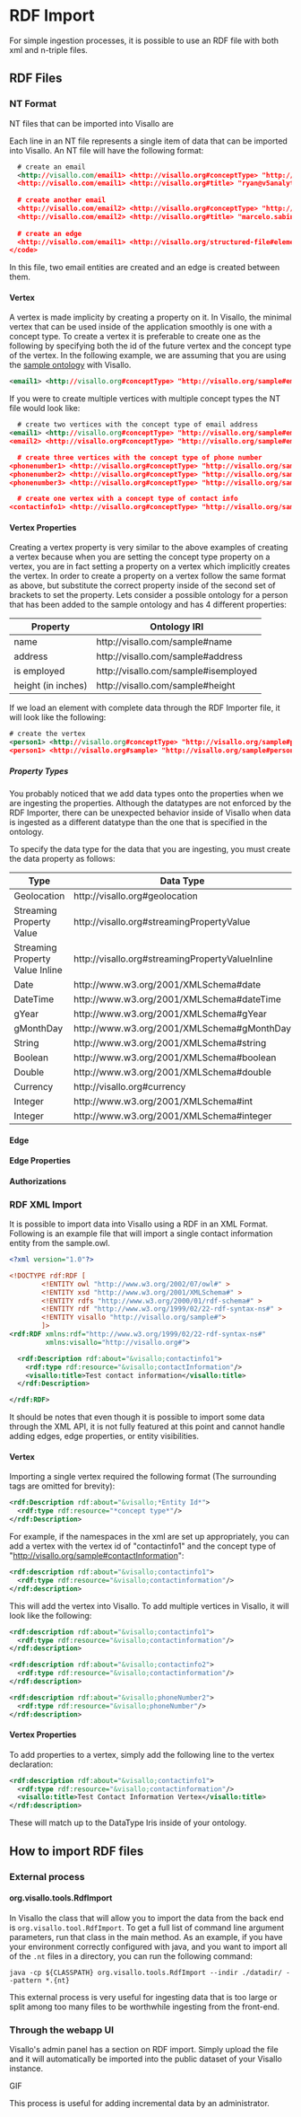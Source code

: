 # RDF Import

For simple ingestion processes, it is possible to use an RDF file with both xml and n-triple files. 

## RDF Files

### NT Format

NT files that can be imported into Visallo are 

Each line in an NT file represents a single item of data that can be imported into Visallo. An NT file will have the following format:


```xml
  # create an email
  <http://visallo.com/email1> <http://visallo.org#conceptType> "http://visallo.org/sample#emailAddress"
  <http://visallo.com/email1> <http://visallo.org#title> "ryan@v5analytics.com"
  
  # create another email
  <http://visallo.com/email2> <http://visallo.org#conceptType> "http://visallo.org/sample#emailAddress"
  <http://visallo.com/email2> <http://visallo.org#title> "marcelo.sabino@gmail.com"
  
  # create an edge
  <http://visallo.com/email1> <http://visallo.org/structured-file#elementHasSource> <http://visallo.com/email2>
</code>
```

In this file, two email entities are created and an edge is created between them. 


#### Vertex

A vertex is made implicity by creating a property on it. In Visallo, the minimal vertex that can be used inside of the application smoothly is one with a concept type. To create a vertex it is preferable to create one as the following by specifying both the id of the future vertex and the concept type of the vertex. In the following example, we are assuming that you are using the [sample ontology](https://github.com/v5analytics/visallo/config/ontology/sample.owl) with Visallo.

```xml
<email1> <http://visallo.org#conceptType> "http://visallo.org/sample#emailAddress"
```

If you were to create multiple vertices with multiple concept types the NT file would look like:

```xml
  # create two vertices with the concept type of email address
<email1> <http://visallo.org#conceptType> "http://visallo.org/sample#emailAddress"
<email2> <http://visallo.org#conceptType> "http://visallo.org/sample#emailAddress"

  # create three vertices with the concept type of phone number
<phonenumber1> <http://visallo.org#conceptType> "http://visallo.org/sample#phoneNumber"
<phonenumber2> <http://visallo.org#conceptType> "http://visallo.org/sample#phoneNumber"
<phonenumber3> <http://visallo.org#conceptType> "http://visallo.org/sample#phoneNumber"

  # create one vertex with a concept type of contact info
<contactinfo1> <http://visallo.org#conceptType> "http://visallo.org/sample#contactInfo"
```

#### Vertex Properties

Creating a vertex property is very similar to the above examples of creating a vertex because when you are setting the concept type property on a vertex, you are in fact setting a property on a vertex which implicitly creates the vertex. In order to create a property on a vertex follow the same format as above, but substitute the correct property inside of the second set of brackets to set the property. Lets consider a possible ontology for a person that has been added to the sample ontology and has 4 different properties:

<table>
<thead>
<tr><th>Property</th><th>Ontology IRI</th></tr>
</thead>
<tbody>
<tr><td>name</td><td>http://visallo.com/sample#name</td></tr>
<tr><td>address</td><td>http://visallo.com/sample#address</td></tr>
<tr><td>is employed</td><td>http://visallo.com/sample#isemployed</td></tr>
<tr><td>height (in inches)</td><td>http://visallo.com/sample#height</td></tr>
</tbody>
</table>

If we load an element with complete data through the RDF Importer file, it will look like the following:

```xml
# create the vertex
<person1> <http://visallo.org#conceptType> "http://visallo.org/sample#person"
<person1> <http://visallo.org#sample> "http://visallo.org/sample#person"
```

##### Property Types

You probably noticed that we add data types onto the properties when we are ingesting the properties. Although the datatypes are not enforced by the RDF Importer, there can be unexpected behavior inside of Visallo when data is ingested as a different datatype than the one that is specified in the ontology. 

To specify the data type for the data that you are ingesting, you must create the data property as follows:

<table><thead>
<tr><th>Type</th><th>Data Type</th><th>Description</th><th>Example</th></tr>
</thead>
<tbody>
<tr><td>Geolocation</td><td>http://visallo.org#geolocation</td><td></td><td></td></tr>
<tr>
  <td>Streaming Property Value</td>
  <td>http://visallo.org#streamingPropertyValue</td>
  <td></td>
  <td></td>
</tr>
<tr>
<td>Streaming Property Value Inline</td>
<td>http://visallo.org#streamingPropertyValueInline</td>
<td></td>
<td></td></tr>
<tr>
<td>Date</td>
<td>http://www.w3.org/2001/XMLSchema#date</td>
<td></td>
<td></td></tr>
<tr>
<td>DateTime</td>
<td>http://www.w3.org/2001/XMLSchema#dateTime</td>
<td></td>
<td></td></tr>
<tr>
<td>gYear</td>
<td>http://www.w3.org/2001/XMLSchema#gYear</td>
<td></td>
<td></td></tr>
<tr>
<td>gMonthDay</td>
<td>http://www.w3.org/2001/XMLSchema#gMonthDay</td>
<td></td>
<td></td></tr>
<tr>
<td>String</td>
<td>http://www.w3.org/2001/XMLSchema#string</td>
<td></td>
<td></td></tr>
<tr>
<td>Boolean</td>
<td>http://www.w3.org/2001/XMLSchema#boolean</td>
<td></td>
<td></td></tr>
<tr>
<td>Double</td>
<td>http://www.w3.org/2001/XMLSchema#double</td>
<td></td>
<td></td></tr>
<tr>
<td>Currency</td>
<td>http://visallo.org#currency</td>
<td></td>
<td></td></tr>
<tr>
<td>Integer</td>
<td>http://www.w3.org/2001/XMLSchema#int</td>
<td></td>
<td></td></tr>
<tr>
<td>Integer</td>
<td>http://www.w3.org/2001/XMLSchema#integer</td>
<td></td>
<td></td></tr>
</tbody>
</table>

#### Edge

#### Edge Properties

#### Authorizations


### RDF XML Import

It is possible to import data into Visallo using a RDF in an XML Format. Following is an example file that will import a single contact information entity from the sample.owl.

```xml
<?xml version="1.0"?>

<!DOCTYPE rdf:RDF [
        <!ENTITY owl "http://www.w3.org/2002/07/owl#" >
        <!ENTITY xsd "http://www.w3.org/2001/XMLSchema#" >
        <!ENTITY rdfs "http://www.w3.org/2000/01/rdf-schema#" >
        <!ENTITY rdf "http://www.w3.org/1999/02/22-rdf-syntax-ns#" >
        <!ENTITY visallo "http://visallo.org/sample#">
        ]>
<rdf:RDF xmlns:rdf="http://www.w3.org/1999/02/22-rdf-syntax-ns#"
         xmlns:visallo="http://visallo.org#">

  <rdf:Description rdf:about="&visallo;contactinfo1">
    <rdf:type rdf:resource="&visallo;contactInformation"/>
    <visallo:title>Test contact information</visallo:title>
  </rdf:Description>

</rdf:RDF>
```

It should be notes that even though it is possible to import some data through the XML API, it is not fully featured at this point and cannot handle adding edges, edge properties, or entity visibilities.

#### Vertex

Importing a single vertex required the following format (The surrounding tags are omitted for brevity):

```xml
<rdf:Description rdf:about="&visallo;*Entity Id*">
  <rdf:type rdf:resource="*concept type*"/>
</rdf:Description>
```

For example, if the namespaces in the xml are set up appropriately, you can add a vertex with the vertex id of "contactinfo1" and the concept type of "http://visallo.org/sample#contactInformation":

```xml
<rdf:description rdf:about="&visallo;contactinfo1">
  <rdf:type rdf:resource="&visallo;contactinformation"/>
</rdf:description>
```

This will add the vertex into Visallo. To add multiple vertices in Visallo, it will look like the following:

```xml
<rdf:description rdf:about="&visallo;contactinfo1">
  <rdf:type rdf:resource="&visallo;contactinformation"/>
</rdf:description>

<rdf:description rdf:about="&visallo;contactinfo2">
  <rdf:type rdf:resource="&visallo;contactinformation"/>
</rdf:description>

<rdf:description rdf:about="&visallo;phoneNumber2">
  <rdf:type rdf:resource="&visallo;phoneNumber"/>
</rdf:description>
```

#### Vertex Properties

To add properties to a vertex, simply add the following line to the vertex declaration:

```xml
<rdf:description rdf:about="&visallo;contactinfo1">
  <rdf:type rdf:resource="&visallo;contactinformation"/>
  <visallo:title>Test Contact Information Vertex</visallo:title>
</rdf:description>
```

These will match up to the DataType Iris inside of your ontology.

## How to import RDF files
 
### External process
 
#### org.visallo.tools.RdfImport 

In Visallo the class that will allow you to import the data from the back end is `org.visallo.tool.RdfImport`. To get a full list of command line argument parameters, run that class in the main method. As an example, if you have your environment correctly configured with java, and you want to import all of the `.nt` files in a directory, you can run the following command: 

`java -cp ${CLASSPATH} org.visallo.tools.RdfImport --indir ./datadir/ --pattern *.{nt}`

This external process is very useful for ingesting data that is too large or split among too many files to be worthwhile ingesting from the front-end.


### Through the webapp UI

Visallo's admin panel has a section on RDF import. Simply upload the file and it will automatically be imported into the public dataset of your Visallo instance. 

GIF

This process is useful for adding incremental data by an administrator.
